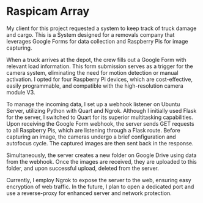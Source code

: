 # Raspicam Array

My client for this project requested a system to keep track of truck damage and cargo. This is a System designed for a removals company that leverages Google Forms for data collection and Raspberry Pis for image capturing.


When a truck arrives at the depot, the crew fills out a Google Form with relevant load information. This form submission serves as a trigger for the camera system, eliminating the need for motion detection or manual activation. I opted for four Raspberry Pi devices, which are cost-effective, easily programmable, and compatible with the high-resolution camera module V3.


To manage the incoming data, I set up a webhook listener on Ubuntu Server, utilizing Python with Quart and Ngrok. Although I initially used Flask for the server, I switched to Quart for its superior multitasking capabilities. Upon receiving the Google Form webhook, the server sends GET requests to all Raspberry Pis, which are listening through a Flask route. Before capturing an image, the cameras undergo a brief configuration and autofocus cycle. The captured images are then sent back in the response.


Simultaneously, the server creates a new folder on Google Drive using data from the webhook. Once the images are received, they are uploaded to this folder, and upon successful upload, deleted from the server.


Currently, I employ Ngrok to expose the server to the web, ensuring easy encryption of web traffic. In the future, I plan to open a dedicated port and use a reverse-proxy for enhanced server and network protection.


